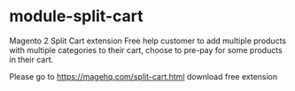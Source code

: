 # module-split-cart
Magento 2 Split Cart extension Free help customer to add multiple products with multiple categories to their cart, choose to pre-pay for some products in their cart.

Please go to https://magehq.com/split-cart.html download free extension
